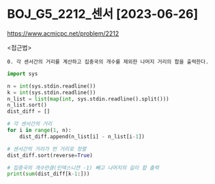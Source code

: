 # BOJ_G5_2212_센서 [2023-06-26]
https://www.acmicpc.net/problem/2212

<접근법>
``` 
0. 각 센서간의 거리를 계산하고 집중국의 개수를 제외한 나머지 거리의 합을 출력한다.
```



```python
import sys

n = int(sys.stdin.readline())
k = int(sys.stdin.readline())
n_list = list(map(int, sys.stdin.readline().split()))
n_list.sort()
dist_diff = []

# 각 센서간의 거리
for i in range(1, n):
    dist_diff.append(n_list[i] - n_list[i-1])

# 센서간의 거리가 먼 거리로 정렬
dist_diff.sort(reverse=True)

# 집중국의 개수만큼(인덱스니깐 -1) 빼고 나머지의 길이 합 출력
print(sum(dist_diff[k-1:]))

```